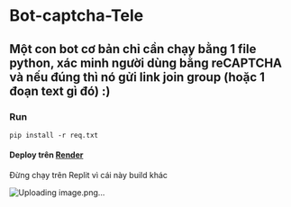 # Bot-captcha-Tele
## Một con bot cơ bản chỉ cần chạy bằng 1 file python, xác minh người dùng bằng reCAPTCHA và nếu đúng thì nó gửi link join group (hoặc 1 đoạn text gì đó) :)

### Run
```
pip install -r req.txt
```

#### Deploy trên [Render](render.com)

Đừng chạy trên Replit vì cái này build khác

![Uploading image.png…](https://files.catbox.moe/vvriy4.jpg)

